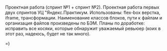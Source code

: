 Проектная работа (спринт №1 + спринт №2).
Проектная работа первых двух спринтов УЦ "Яндекс.Практикум. 
Использованы: flex-box верстка, iframe, трансформации. Наименование классов блоков, пути к файлам и организация файлов произведены по БЭМ.
Планы по доработке: исправить все косяки, которые обнаружит уважаемый ревьюер (коих в этот раз, надеюсь, будет не так много).

=)